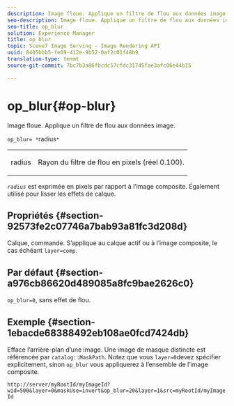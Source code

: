 ```yaml
---
description: Image floue. Applique un filtre de flou aux données image.
seo-description: Image floue. Applique un filtre de flou aux données image.
seo-title: op_blur
solution: Experience Manager
title: op_blur
topic: Scene7 Image Serving - Image Rendering API
uuid: 8405bbb5-fe09-412e-9b52-0af2c01f48b9
translation-type: tm+mt
source-git-commit: 7bc7b3a86fbcdc57cfdc31745fae3afc06e44b15

---
```



# op_blur{#op-blur}

Image floue. Applique un filtre de flou aux données image.

`op_blur= *`radius`*`

<table id="simpletable_1DD41D819BE74130A77ECFC28486F70A"> 
 <tr class="strow"> 
  <td class="stentry"> <p><span class="varname"> radius</span> </p> </td> 
  <td class="stentry"> <p>Rayon du filtre de flou en pixels (réel 0.100). </p></td> 
 </tr> 
</table>

*`radius`* est exprimée en pixels par rapport à l’image composite. Également utilisé pour lisser les effets de calque.

## Propriétés {#section-92573fe2c07746a7bab93a81fc3d208d}

Calque, commande. S’applique au calque actif ou à l’image composite, le cas échéant `layer=comp`.

## Par défaut {#section-a976cb86620d489085a8fc9bae2626c0}

`op_blur=0`, sans effet de flou.

## Exemple {#section-1ebacde68388492eb108ae0fcd7424db}

Efface l’arrière-plan d’une image. Une image de masque distincte est référencée par `catalog::MaskPath`. Notez que vous `layer=0`devez spécifier explicitement, sinon `op_blur` vous appliquerez à l’ensemble de l’image composite.

`http://server/myRootId/myImageId?wid=500&layer=0&maskUse=invert&op_blur=20&layer=1&src=myRootId/myImageId`
